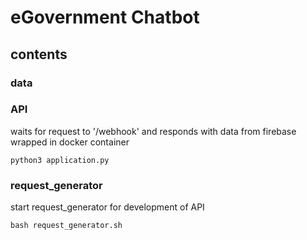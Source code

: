 eGovernment Chatbot
======

## contents

### data

### API

waits for request to '/webhook' and responds with data from firebase
wrapped in docker container

```
python3 application.py
```

### request_generator

start request_generator for development of API

```
bash request_generator.sh
```
